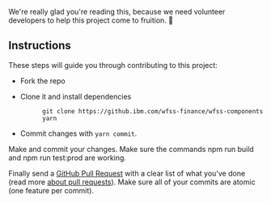 We're really glad you're reading this, because we need volunteer developers to help this project come to fruition. 👏

## Instructions

These steps will guide you through contributing to this project:

- Fork the repo
- Clone it and install dependencies

      		git clone https://github.ibm.com/wfss-finance/wfss-components
      		yarn

- Commit changes with `yarn commit`.

Make and commit your changes. Make sure the commands npm run build and npm run test:prod are working.

Finally send a [GitHub Pull Request](https://github.ibm.com/wfss-finance/wfss-components/compare?expand=1) with a clear list of what you've done (read more [about pull requests](https://help.github.com/articles/about-pull-requests/)). Make sure all of your commits are atomic (one feature per commit).
